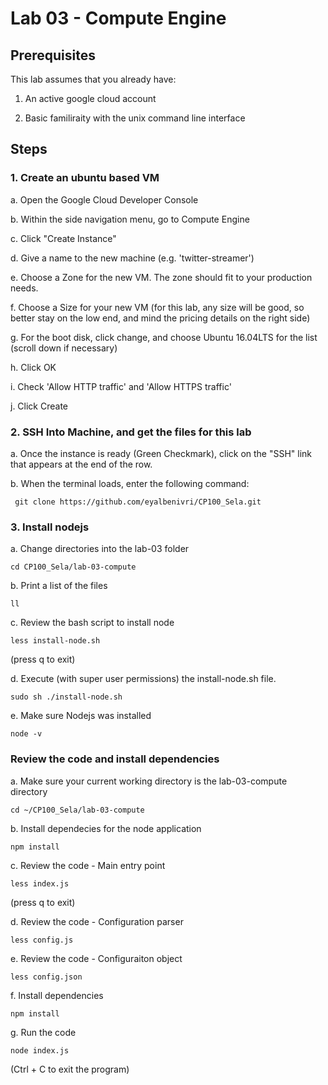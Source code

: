 # Lab 03 - Compute Engine
## Prerequisites
This lab assumes that you already have:

1. An active google cloud account

2. Basic familiraity with the unix command line interface

## Steps

### 1. Create an ubuntu based VM

a. Open the Google Cloud Developer Console

b. Within the side navigation menu, go to Compute Engine

c. Click "Create Instance"

d. Give a name to the new machine (e.g. 'twitter-streamer')

e. Choose a Zone for the new VM. The zone should fit to your production needs.

f. Choose a Size for your new VM (for this lab, any size will be good, so better stay on the low end, and mind the pricing 
details on the right side)

g. For the boot disk, click change, and choose Ubuntu 16.04LTS for the list (scroll down if necessary)

h. Click OK

i. Check 'Allow HTTP traffic' and 'Allow HTTPS traffic'

j. Click Create

### 2. SSH Into Machine, and get the files for this lab

a. Once the instance is ready (Green Checkmark), click on the "SSH" link that appears at the end of the row.

b. When the terminal loads, enter the following command:

``` git clone https://github.com/eyalbenivri/CP100_Sela.git```

### 3. Install nodejs

a. Change directories into the lab-03 folder

``` cd CP100_Sela/lab-03-compute ```

b. Print a list of the files

``` ll ```

c. Review the bash script to install node

``` less install-node.sh ```

(press q to exit)

d. Execute (with super user permissions) the install-node.sh file.

``` sudo sh ./install-node.sh ```

e. Make sure Nodejs was installed

``` node -v ```

### Review the code and install dependencies

a. Make sure your current working directory is the lab-03-compute directory

``` cd ~/CP100_Sela/lab-03-compute ```

b. Install dependecies for the node application

``` npm install ```

c. Review the code - Main entry point

``` less index.js ```

(press q to exit)

d. Review the code - Configuration parser

``` less config.js ```

e. Review the code - Configuraiton object

``` less config.json ```

f. Install dependencies

``` npm install ```

g. Run the code

``` node index.js ```

(Ctrl + C to exit the program)
